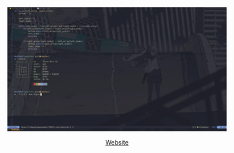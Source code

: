 <a href="https://geeofree.vercel.app/" target="_blank" rel="noreferrer noopener">
  <img src="src/images/mint-rice.webp" alt="Mint XFCE">
</a>

<p align="center">
  <a href="https://geeofree.vercel.app" target="_blank" rel="noreferrer noopener">
    Website
  </a>
</p>
